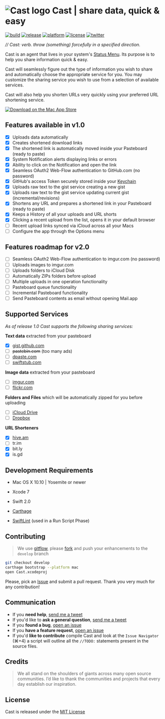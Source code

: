 # ![Cast logo](https://raw.githubusercontent.com/lfaoro/Cast/master/Cast/Assets.xcassets/AppIcon.appiconset/64x64.png) Cast | share data, quick & easy

[![build](https://travis-ci.org/lfaoro/Cast.svg)](https://travis-ci.org/lfaoro/Cast)
[![release](https://img.shields.io/badge/release-v1.1-green.svg?style=flat)](https://tr.im/CastMacAppStore)
[![platform](https://img.shields.io/badge/platform-Mac%20OS%20X%2010.10-lightgrey.svg)](https://www.apple.com/osx/)
[![license](https://img.shields.io/badge/license-MIT-lightgrey.svg)](https://github.com/lfaoro/Cast/blob/master/LICENSE.md)
[![twitter](https://img.shields.io/badge/twitter-%40leonarth-blue.svg)](https://twitter.com/leonarth)

*// Cast: verb. throw (something) forcefully in a specified direction.*

Cast is an agent that lives in your system's
[Status Menu](https://support.apple.com/en-mt/HT201956).
Its purpose is to help you share information quick & easy.

Cast will seamlessly figure out the type of information you wish to share and automatically choose the appropriate service for you. You may customize the sharing service you wish to use from a selection of available services.

Cast will also help you shorten URLs very quickly using your preferred URL shortening service.


[![Download on the Mac App Store][MacAppStoreLogo]][MacAppStoreLink]

[MacAppStoreLogo]: https://raw.githubusercontent.com/lfaoro/Cast/master/AppStore/Download_on_the_Mac_App_Store_Badge_US-UK_165x40.jpg
[MacAppStoreLink]: https://tr.im/CastMacAppStore

## Features available in v1.0
- [x] Uploads data automatically
- [x] Creates shortened download links
- [x] The shortened link is automatically moved inside your Pasteboard (ready to paste)
- [x] System Notification alerts displaying links or errors
- [x] Ability to click on the Notification and open the link
- [x] Seamless OAuth2 Web-Flow authentication to GitHub.com (no password)
- [x] GitHub's access Token securely stored inside your [Keychain](https://en.wikipedia.org/wiki/Keychain_(software))
- [x] Uploads raw text to the gist service creating a new gist
- [x] Uploads raw text to the gist service updating current gist (incremental/revisions)
- [x] Shortens any URL and prepares a shortened link in your Pasteboard (ready to paste)
- [x] Keeps a History of all your uploads and URL shorts
- [x] Clicking a recent upload from the list, opens it in your default browser
- [ ] Recent upload links synced via iCloud across all your Macs
- [ ] Configure the app through the Options menu

## Features roadmap for v2.0

- [ ] Seamless OAuth2 Web-Flow authentication to imgur.com (no password)
- [ ] Uploads images to imgur.com
- [ ] Uploads folders to iCloud Disk
- [ ] Automatically ZIPs folders before upload
- [ ] Multiple uploads in one operation functionality
- [ ] Pasteboard queue functionality
- [ ] Incremental Pasteboard functionality
- [ ] Send Pasteboard contents as email without opening Mail.app

## Supported Services
*As of release 1.0 Cast supports the following sharing services:*

**Text data** extracted from your pasteboard
- [x] [gist.github.com](http://gist.github.com)
- [ ] ~~pastebin.com~~ (too many ads)
- [ ] [dpaste.com](http://dpaste.com)
- [ ] [swiftstub.com](http://swiftstub.com)

**Image data** extracted from your pasteboard
- [ ] [imgur.com](http://imgur.com)
- [ ] [flickr.com](http://flickr.com)

**Folders and Files** which will be automatically zipped for you before uploading
- [ ] [iCloud Drive](http://www.apple.com/icloud/icloud-drive/)
- [ ] [Dropbox](http://dropbox.com)

**URL Shorteners**
- [x] [hive.am](www.hive.am)
- [ ] tr.im
- [x] bit.ly
- [x] is.gd

## Development Requirements
- Mac OS X 10.10 | Yosemite or newer
- Xcode 7
- Swift 2.0
- [Carthage][128c6379]
- [SwiftLint][9afd067e] (used in a Run Script Phase)

  [128c6379]: https://github.com/Carthage/Carthage#installing-carthage "Install Carthage"
  [9afd067e]: https://github.com/realm/SwiftLint#installation "Install SwiftLint"

## Contributing

> We use [gitflow][0d3b04ed], please [fork][castFork] and push your enhancements to the `develop` branch

[castFork]: https://github.com/lfaoro/Cast/fork

```Bash
git checkout develop
carthage bootstrap --platform mac
open Cast.xcodeproj
```
Please, pick an [Issue][c2a6348a] and submit a pull request.
Thank you very much for any contribution!

  [c2a6348a]: https://github.com/lfaoro/Cast/issues "Push to `develop` please"
  [0d3b04ed]: https://www.atlassian.com/git/tutorials/comparing-workflows/gitflow-workflow "Gitflow Workflow"


## Communication
- If you **need help**, [send me a tweet](<https://twitter.com/leonarth>)
- If you'd like to **ask a general question**, [send me a tweet](<https://twitter.com/leonarth>)
- If you **found a bug**, [open an issue](<https://github.com/lfaoro/Cast/issues>)
- If you **have a feature request**, [open an issue](<https://github.com/lfaoro/Cast/issues>)
- If you'd **like to contribute** compile Cast and look at the `Issue Navigator` (⌘+4) a script will outline all the `//TODO:` statements present in the source files.

## Credits

> We all stand on the shoulders of giants across many open source communities. I’d like to thank the communities and projects that every day establish our inspiration.

## License
Cast is released under the [MIT License](<LICENSE.md>)
